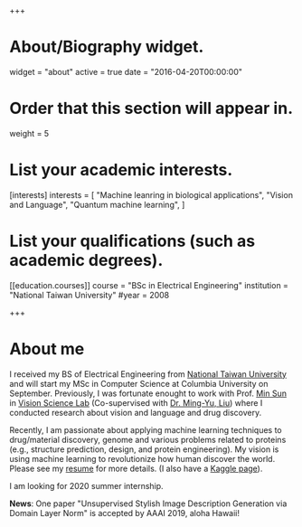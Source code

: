 +++
# About/Biography widget.
widget = "about"
active = true
date = "2016-04-20T00:00:00"

# Order that this section will appear in.
weight = 5

# List your academic interests.
[interests]
  interests = [
    "Machine leanring in biological applications",
    "Vision and Language",
    "Quantum machine learning",
  ]

# List your qualifications (such as academic degrees).

[[education.courses]]
  course = "BSc in Electrical Engineering"
  institution = "National Taiwan University"
  #year = 2008
 
+++

# About me

I received my BS of Electrical Engineering from [National Taiwan University](http://www.ntu.edu.tw/english/) and will start my MSc in Computer Science at Columbia University on September. Previously, I was fortunate enought to work with Prof. [Min Sun](http://aliensunmin.github.io/) in [Vision Science Lab](http://aliensunmin.github.io/lab/info.html) (Co-supervised with [Dr. Ming-Yu, Liu](https://scholar.google.com/citations?user=y-f-MZgAAAAJ&hl=en)) where I conducted research about vision and language and drug discovery.

Recently, I am passionate about applying machine learning techniques to drug/material discovery, genome and various problems related to proteins (e.g., structure prediction, design, and protein engineering). My vision is using machine learning to revolutionize how human discover the world. Please see my [resume](https://drive.google.com/open?id=1OW6Vv8GdHy82s54WP5Jecw4AUxS2sikk) for more details. (I also have a [Kaggle page](https://www.kaggle.com/kuanchen)). 

I am looking for 2020 summer internship.

**News**: One paper "Unsupervised Stylish Image Description Generation via Domain Layer Norm" is accepted by AAAI 2019, aloha Hawaii!  
